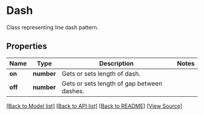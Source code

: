 ﻿# Dash
Class representing line dash pattern.

## Properties
Name | Type | Description | Notes
------------ | ------------- | ------------- | -------------
**on** | **number** | Gets or sets length of dash. | 
**off** | **number** | Gets or sets length of gap between dashes. | 

[[Back to Model list]](../README.md#documentation-for-models) [[Back to API list]](../README.md#documentation-for-api-endpoints) [[Back to README]](../README.md) [[View Source]](../src/models/dash.ts)

